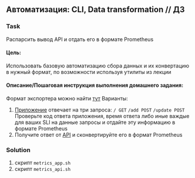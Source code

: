 ##  Автоматизация: CLI, Data transformation // ДЗ 
### Task
Распарсить вывод API и отдать его в формате Prometheus
#### Цель:
Использовать базовую автоматизацию сбора данных и их конвертацию в нужный формат, по возможности используя утилиты из лекции

#### Описание/Пошаговая инструкция выполнения домашнего задания:
Формат экспортера можно найти [тут](https://github.com/prometheus/docs/blob/master/content/docs/instrumenting/exposition_formats.md#text-format-example)
Варианты:

1. [Приложение](https://github.com/Zenahr/flask-sqlite3-todo-crud/blob/master/app.py) отвечает на три запроса:
    `/ GET`
    `/add POST`
    `/update POST`
    Проверьте код ответа приложения, время ответа либо иные важдые для ваших SLI на данные запросы и отдайте эту информацию в формате Prometheus
2. Получите ответ от [API](http://open-notify.org/Open-Notify-API/ISS-Location-Now/) и сконвертируйте его в формат Prometheus

### Solution

1. скрипт `metrics_app.sh`
2. скрипт `metrics_api.sh`
